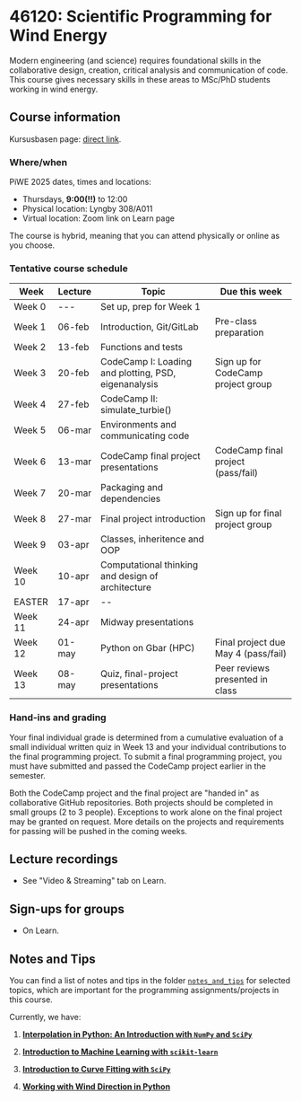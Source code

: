 # 46120: Scientific Programming for Wind Energy

Modern engineering (and science) requires foundational skills in the collaborative design,
creation, critical analysis and communication of code. This course gives necessary skills in
these areas to MSc/PhD students working in wind energy.

## Course information

Kursusbasen page: [direct link](https://kurser.dtu.dk/course/46120).

### Where/when

PiWE 2025 dates, times and locations:
 * Thursdays, **9:00(!!)** to 12:00
 * Physical location: Lyngby 308/A011
 * Virtual location: Zoom link on Learn page

The course is hybrid, meaning that you can attend physically or online as you choose.

### Tentative course schedule

| Week    | Lecture | Topic                                                | Due this week                       |
|---------|---------|------------------------------------------------------|-------------------------------------|
| Week 0  | ---     | Set up, prep for Week 1                              |                                     |
| Week 1  | 06-feb  | Introduction, Git/GitLab                             | Pre-class preparation               |
| Week 2  | 13-feb  | Functions and tests                                  |                                     |
| Week 3  | 20-feb  | CodeCamp I: Loading and plotting, PSD, eigenanalysis | Sign up for CodeCamp project group  |
| Week 4  | 27-feb  | CodeCamp II: simulate_turbie()                       |                                     |
| Week 5  | 06-mar  | Environments and communicating code                  |                                     |
| Week 6  | 13-mar  | CodeCamp final project presentations                 | CodeCamp final project (pass/fail)  |
| Week 7  | 20-mar  | Packaging and dependencies                           |                                     |
| Week 8  | 27-mar  | Final project introduction                           | Sign up for final project group     |
| Week 9  | 03-apr  | Classes, inheritence and OOP                         |                                     |
| Week 10 | 10-apr  | Computational thinking and design of architecture    |                                     |
|  EASTER | 17-apr  | --                                                   |                                     |
| Week 11 | 24-apr  | Midway presentations                                 |                                     |
| Week 12 | 01-may  | Python on Gbar (HPC)                                 | Final project due May 4 (pass/fail) |
| Week 13 | 08-may  | Quiz, final-project presentations                    | Peer reviews presented in class     |

### Hand-ins and grading

Your final individual grade is determined from a cumulative evaluation of a small individual written quiz
in Week 13 and your individual contributions to the final programming project. To submit a final programming project,
you must have submitted and passed the CodeCamp project earlier in the semester.

Both the CodeCamp project and the final project are "handed in" as collaborative GitHub repositories. Both
projects should be completed in small groups (2 to 3 people). Exceptions to work alone on the final
project may be granted on request. More details on the projects and requirements for passing will
be pushed in the coming weeks.


## Lecture recordings

 * See "Video & Streaming" tab on Learn.


## Sign-ups for groups

 * On Learn.

## Notes and Tips

You can find a list of notes and tips in the folder [`notes_and_tips`](
    notes_and_tips/) for selected topics, which are
important for the programming assignments/projects in this course.

Currently, we have:
1. [**Interpolation in Python: An Introduction with `NumPy` and  `SciPy`**](
notes_and_tips/1_note_on_interpolation.md)

2. [**Introduction to Machine Learning with `scikit-learn`**](
notes_and_tips/2_note_on_machine_learning.md)

3. [**Introduction to Curve Fitting with `SciPy`**](
notes_and_tips/3_note_on_curve_fitting.md)

4. [**Working with Wind Direction in Python**](
notes_and_tips/4_note_on_wind_direction.md)